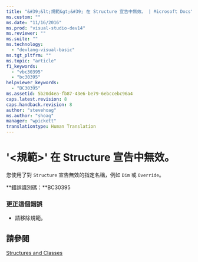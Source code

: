 ```yaml
---
title: "&#39;&lt;規範&gt;&#39; 在 Structure 宣告中無效。 | Microsoft Docs"
ms.custom: ""
ms.date: "11/16/2016"
ms.prod: "visual-studio-dev14"
ms.reviewer: ""
ms.suite: ""
ms.technology: 
  - "devlang-visual-basic"
ms.tgt_pltfrm: ""
ms.topic: "article"
f1_keywords: 
  - "vbc30395"
  - "bc30395"
helpviewer_keywords: 
  - "BC30395"
ms.assetid: 5b20d4ea-fb87-43e6-be79-6ebccebc96a4
caps.latest.revision: 8
caps.handback.revision: 8
author: "stevehoag"
ms.author: "shoag"
manager: "wpickett"
translationtype: Human Translation
---
```

# &#39;&lt;規範&gt;&#39; 在 Structure 宣告中無效。
您使用了對 `Structure` 宣告無效的指定名稱，例如 `Dim` 或 `Override`。  
  
 **錯誤識別碼：**BC30395  
  
### 更正這個錯誤  
  
-   請移除規範。  
  
## 請參閱  
 [Structures and Classes](../../visual-basic/programming-guide/language-features/data-types/structures-and-classes.md)